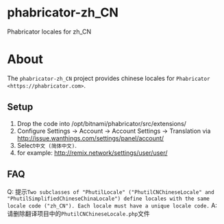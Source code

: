 # phabricator-zh_CN
Phabricator locales for zh_CN

About
=====

The ``phabricator-zh_CN`` project provides chinese locales for `Phabricator <https://phabricator.com>`.

Setup
-----

1. Drop the code into /opt/bitnami/phabricator/src/extensions/
2. Configure Settings -> Account -> Account Settings -> Translation via http://issue.wanthings.com/settings/panel/account/
3. Select`中文 (简体中文)`.
4. for example: http://remix.network/settings/user/user/


FAQ
-----
Q: 提示`Two subclasses of "PhutilLocale" ("PhutilCNChineseLocale" and "PhutilSimplifiedChineseChinaLocale") define locales with the same locale code ("zh_CN"). Each locale must have a unique locale code.`
A: 请删除翻译项目中的`PhutilCNChineseLocale.php`文件
